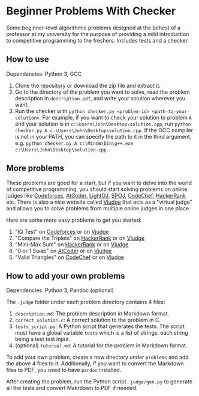 # Beginner Problems With Checker

Some beginner-level algorithmic problems designed at the behest of a professor at my university for the purpose of providing a mild introduction to competitive programming to the freshers. Includes tests and a checker.

## How to use

Dependencies: Python 3, GCC

1. Clone the repository or download the zip file and extract it.
2. Go to the directory of the problem you want to solve, read the problem description in `description.pdf`, and write your solution wherever you want.
3. Run the checker with `python checker.py <problem-id> <path-to-your-solution>`. For example, if you want to check your solution to problem `A` and your solution is in `c:\Users\John\Desktop\solution.cpp`, run `python checker.py A c:\Users\John\Desktop\solution.cpp`. If the GCC compiler is not in your PATH, you can specify the path to it in the third argument, e.g. `python checker.py A c:\MinGW\bin\g++.exe c:\Users\John\Desktop\solution.cpp`.

## More problems

These problems are good for a start, but if you want to delve into the world of competitive programming, you should start solving problems on online judges like [Codeforces](https://codeforces.com/), [AtCoder](https://atcoder.jp/), [LightOJ](https://lightoj.com/), [SPOJ](https://www.spoj.com/), [CodeChef](https://www.codechef.com), [HackerRank](https://www.hackerrank.com) etc. There is also a nice website called [Vjudge](https://vjudge.net/) that acts as a "virtual judge" and allows you to solve problems from multiple online judges in one place.

Here are some more easy problems to get you started:

1. "IQ Test" on [Codeforces](https://codeforces.com/problemset/problem/25/A) or on [Vjudge](https://vjudge.net/problem/CodeForces-25A)
1. "Compare the Triplets" on [HackerRank](https://www.hackerrank.com/contests/may-world-codesprint/challenges/compare-the-triplets) or on [Vjudge](https://vjudge.net/problem/HackerRank-compare-the-triplets)
1. "Mini-Max Sum" on [HackerRank](https://www.hackerrank.com/contests/university-codesprint/challenges/mini-max-sum) or on [Vjudge](https://vjudge.net/problem/HackerRank-mini-max-sum)
1. "0 or 1 Swap" on [AtCoder](https://atcoder.jp/contests/abc135/tasks/abc135_b?lang=en) or on [Vjudge](https://vjudge.net/problem/AtCoder-abc135_b)
1. "Valid Triangles" on [CodeChef](https://www.codechef.com/problems/FLOW013) or on [Vjudge](https://vjudge.net/problem/CodeChef-FLOW013)

## How to add your own problems

Dependencies: Python 3, Pandoc (optional)

The `.judge` folder under each problem directory contains 4 files:

1. `description.md`: The problem description in Markdown format.
2. `correct_solution.c`: A correct solution to the problem in C.
3. `tests_script.py`: A Python script that generates the tests. The script must have a global variable `tests` which is a list of strings, each string being a test test input.
4. (optional) `tutorial.md`: A tutorial for the problem in Markdown format.

To add your own problem, create a new directory under `problems` and add the above 4 files to it. Additionally, if you want to convert the Markdown files to PDF, you need to have `pandoc` installed.

After creating the problem, run the Python script `.judge/gen.py` to generate all the tests and convert Makrdown to PDF if needed.
